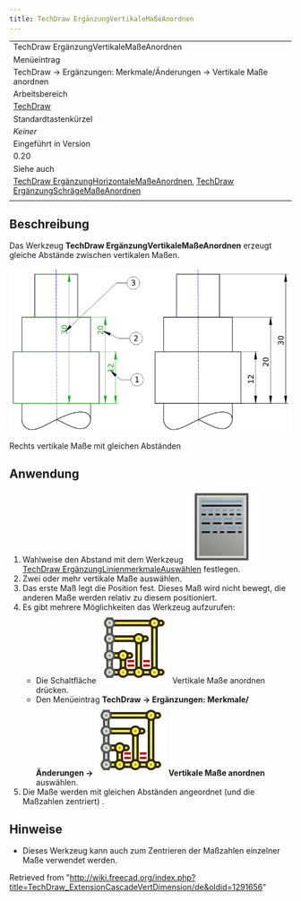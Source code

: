 ```yaml
---
title: TechDraw ErgänzungVertikaleMaßeAnordnen
---
```


|                                                                                                                                                                                                                                                                              |
| ---------------------------------------------------------------------------------------------------------------------------------------------------------------------------------------------------------------------------------------------------------------------------- |
| TechDraw ErgänzungVertikaleMaßeAnordnen                                                                                                                                                                                                                                      |
| Menüeintrag                                                                                                                                                                                                                                                                  |
| TechDraw → Ergänzungen: Merkmale/Änderungen → Vertikale Maße anordnen                                                                                                                                                                                                        |
| Arbeitsbereich                                                                                                                                                                                                                                                               |
| [TechDraw](/TechDraw_Workbench/de "TechDraw Workbench/de")                                                                                                                                                                                                                   |
| Standardtastenkürzel                                                                                                                                                                                                                                                         |
| _Keiner_                                                                                                                                                                                                                                                                     |
| Eingeführt in Version                                                                                                                                                                                                                                                        |
| 0.20                                                                                                                                                                                                                                                                         |
| Siehe auch                                                                                                                                                                                                                                                                   |
| [TechDraw ErgänzungHorizontaleMaßeAnordnen](/TechDraw_ExtensionCascadeHorizDimension/de "TechDraw ExtensionCascadeHorizDimension/de"), [TechDraw ErgänzungSchrägeMaßeAnordnen](/TechDraw_ExtensionCascadeObliqueDimension/de "TechDraw ExtensionCascadeObliqueDimension/de") |
|                                                                                                                                                                                                                                                                              |

## Beschreibung

Das Werkzeug **TechDraw ErgänzungVertikaleMaßeAnordnen** erzeugt gleiche Abstände zwischen vertikalen Maßen.

![](/src/assets/images/TechDraw_ExtensionCascadeVertDimensionExample.png)

Rechts vertikale Maße mit gleichen Abständen

## Anwendung

1. Wahlweise den Abstand mit dem Werkzeug ![](/src/assets/images/TechDraw_ExtensionSelectLineAttributes.svg) [TechDraw ErgänzungLinienmerkmaleAuswählen](/TechDraw_ExtensionSelectLineAttributes/de "TechDraw ExtensionSelectLineAttributes/de") festlegen.
2. Zwei oder mehr vertikale Maße auswählen.
3. Das erste Maß legt die Position fest. Dieses Maß wird nicht bewegt, die anderen Maße werden relativ zu diesem positioniert.
4. Es gibt mehrere Möglichkeiten das Werkzeug aufzurufen:
   - Die Schaltfläche ![](/src/assets/images/TechDraw_ExtensionCascadeVertDimension.svg) Vertikale Maße anordnen drücken.
   - Den Menüeintrag **TechDraw → Ergänzungen: Merkmale/Änderungen → ![](/src/assets/images/TechDraw_ExtensionCascadeVertDimension.svg) Vertikale Maße anordnen** auswählen.
5. Die Maße werden mit gleichen Abständen angeordnet (und die Maßzahlen zentriert) .

## Hinweise

- Dieses Werkzeug kann auch zum Zentrieren der Maßzahlen einzelner Maße verwendet werden.

Retrieved from "<http://wiki.freecad.org/index.php?title=TechDraw_ExtensionCascadeVertDimension/de&oldid=1291656>"
